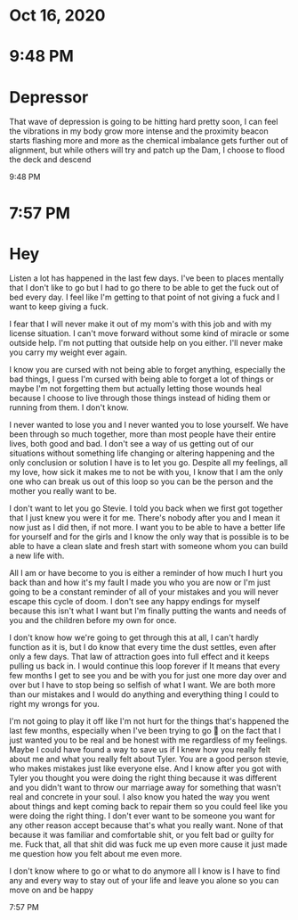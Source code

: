 # Oct 16, 2020

# 9:48 PM

# Depressor

That wave of depression is going to be hitting hard pretty soon, I can feel the vibrations in my body grow more intense and the proximity beacon starts flashing more and more as the chemical imbalance gets further out of alignment, but while others will try and patch up the Dam, I choose to flood the deck and descend

9:48 PM

# 7:57 PM

# Hey

Listen a lot has happened in the last few days\. I've been to places mentally that I don't like to go but I had to go there to be able to get the fuck out of bed every day\. I feel like I'm getting to that point of not giving a fuck and I want to keep giving a fuck\.

I fear that I will never make it out of my mom's with this job and with my license situation\. I can't move forward without some kind of miracle or some outside help\. I'm not putting that outside help on you either\. I'll never make you carry my weight ever again\.

I know you are cursed with not being able to forget anything, especially the bad things, I guess I'm cursed with being able to forget a lot of things or maybe I'm not forgetting them but actually letting those wounds heal because I choose to live through those things instead of hiding them or running from them\. I don't know\.

I never wanted to lose you and I never wanted you to lose yourself\. We have been through so much together, more than most people have their entire lives, both good and bad\. I don't see a way of us getting out of our situations without something life changing or altering happening and the only conclusion or solution I have is to let you go\. Despite all my feelings, all my love, how sick it makes me to not be with you, I know that I am the only one who can break us out of this loop so you can be the person and the mother you really want to be\.

I don't want to let you go Stevie\. I told you back when we first got together that I just knew you were it for me\. There's nobody after you and I mean it now just as I did then, if not more\. I want you to be able to have a better life for yourself and for the girls and I know the only way that is possible is to be able to have a clean slate and fresh start with someone whom you can build a new life with\.

All I am or have become to you is either a reminder of how much I hurt you back than and how it's my fault I made you who you are now or I'm just going to be a constant reminder of all of your mistakes and you will never escape this cycle of doom\. I don't see any happy endings for myself because this isn't what I want but I'm finally putting the wants and needs of you and the children before my own for once\.

I don't know how we're going to get through this at all, I can't hardly function as it is, but I do know that every time the dust settles, even after only a few days\. That law of attraction goes into full effect and it keeps pulling us back in\. I would continue this loop forever if It means that every few months I get to see you and be with you for just one more day over and over but I have to stop being so selfish of what I want\. We are both more than our mistakes and I would do anything and everything thing I could to right my wrongs for you\.

I'm not going to play it off like I'm not hurt for the things that's happened the last few months, especially when I've been trying to go 💯 on the fact that I just wanted you to be real and be honest with me regardless of my feelings\. Maybe I could have found a way to save us if I knew how you really felt about me and what you really felt about Tyler\. You are a good person stevie, who makes mistakes just like everyone else\. And I know after you got with Tyler you thought you were doing the right thing because it was different and you didn't want to throw our marriage away for something that wasn't real and concrete in your soul\. I also know you hated the way you went about things and kept coming back to repair them so you could feel like you were doing the right thing\. I don't ever want to be someone you want for any other reason accept because that's what you really want\. None of that because it was familiar and comfortable shit, or you felt bad or guilty for me\. Fuck that, all that shit did was fuck me up even more cause it just made me question how you felt about me even more\.

I don't know where to go or what to do anymore all I know is I have to find any and every way to stay out of your life and leave you alone so you can move on and be happy

7:57 PM
